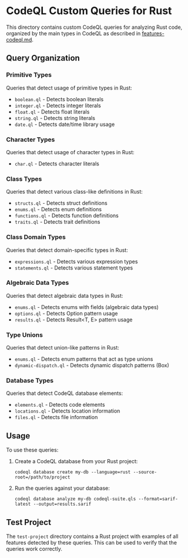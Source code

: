 # CodeQL Custom Queries for Rust

This directory contains custom CodeQL queries for analyzing Rust code, organized by the main types in CodeQL as described in [features-codeql.md](features-codeql.md).

## Query Organization

### Primitive Types
Queries that detect usage of primitive types in Rust:
- `boolean.ql` - Detects boolean literals
- `integer.ql` - Detects integer literals
- `float.ql` - Detects float literals
- `string.ql` - Detects string literals
- `date.ql` - Detects date/time library usage

### Character Types
Queries that detect usage of character types in Rust:
- `char.ql` - Detects character literals

### Class Types
Queries that detect various class-like definitions in Rust:
- `structs.ql` - Detects struct definitions
- `enums.ql` - Detects enum definitions
- `functions.ql` - Detects function definitions
- `traits.ql` - Detects trait definitions

### Class Domain Types
Queries that detect domain-specific types in Rust:
- `expressions.ql` - Detects various expression types
- `statements.ql` - Detects various statement types

### Algebraic Data Types
Queries that detect algebraic data types in Rust:
- `enums.ql` - Detects enums with fields (algebraic data types)
- `options.ql` - Detects Option<T> pattern usage
- `results.ql` - Detects Result<T, E> pattern usage

### Type Unions
Queries that detect union-like patterns in Rust:
- `enums.ql` - Detects enum patterns that act as type unions
- `dynamic-dispatch.ql` - Detects dynamic dispatch patterns (Box<dyn Trait>)

### Database Types
Queries that detect CodeQL database elements:
- `elements.ql` - Detects code elements
- `locations.ql` - Detects location information
- `files.ql` - Detects file information

## Usage

To use these queries:

1. Create a CodeQL database from your Rust project:
   ```
   codeql database create my-db --language=rust --source-root=/path/to/project
   ```

2. Run the queries against your database:
   ```
   codeql database analyze my-db codeql-suite.qls --format=sarif-latest --output=results.sarif
   ```

## Test Project

The `test-project` directory contains a Rust project with examples of all features detected by these queries. This can be used to verify that the queries work correctly.